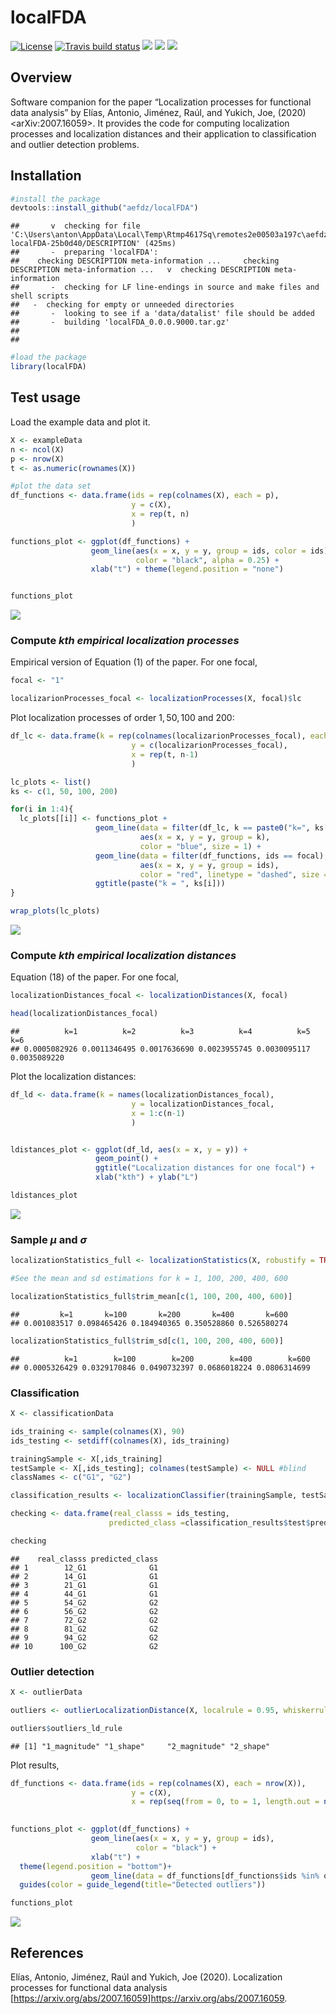 localFDA
========

<!-- badges: start -->

[![License](https://img.shields.io/badge/license-GPL%20v3-blue.svg)](https://www.gnu.org/licenses/gpl-3.0)
[![Travis build
status](https://travis-ci.com/aefdz/localFDA.svg?branch=master)](https://travis-ci.com/aefdz/localFDA)
[![](https://www.r-pkg.org/badges/version/localFDA?color=green)](https://cran.r-project.org/package=localFDA)
[![](http://cranlogs.r-pkg.org/badges/grand-total/localFDA?color=green)](https://cran.r-project.org/package=localFDA)
[![](http://cranlogs.r-pkg.org/badges/last-month/localFDA?color=green)](https://cran.r-project.org/package=localFDA)
<!-- badges: end -->

Overview
--------

Software companion for the paper “Localization processes for functional
data analysis” by Elías, Antonio, Jiménez, Raúl, and Yukich, Joe, (2020)
\<arXiv:2007.16059\>. It provides the code for computing localization
processes and localization distances and their application to
classification and outlier detection problems.

Installation
------------

``` r
#install the package
devtools::install_github("aefdz/localFDA")
```

    ##       v  checking for file 'C:\Users\anton\AppData\Local\Temp\Rtmp4617Sq\remotes2e00503a197c\aefdz-localFDA-25b0d40/DESCRIPTION' (425ms)
    ##       -  preparing 'localFDA':
    ##    checking DESCRIPTION meta-information ...     checking DESCRIPTION meta-information ...   v  checking DESCRIPTION meta-information
    ##       -  checking for LF line-endings in source and make files and shell scripts
    ##   -  checking for empty or unneeded directories
    ##       -  looking to see if a 'data/datalist' file should be added
    ##       -  building 'localFDA_0.0.0.9000.tar.gz'
    ##      
    ## 

``` r
#load the package
library(localFDA)
```

Test usage
----------

Load the example data and plot it.

``` r
X <- exampleData
n <- ncol(X)
p <- nrow(X)
t <- as.numeric(rownames(X))

#plot the data set
df_functions <- data.frame(ids = rep(colnames(X), each = p),
                           y = c(X),
                           x = rep(t, n)
                           )

functions_plot <- ggplot(df_functions) + 
                  geom_line(aes(x = x, y = y, group = ids, color = ids), 
                            color = "black", alpha = 0.25) + 
                  xlab("t") + theme(legend.position = "none")


functions_plot
```

![](README_files/figure-markdown_github/unnamed-chunk-3-1.png)

### Compute *kth empirical localization processes*

Empirical version of Equation (1) of the paper. For one focal,

``` r
focal <- "1"

localizarionProcesses_focal <- localizationProcesses(X, focal)$lc
```

Plot localization processes of order 1, 50, 100 and 200:

``` r
df_lc <- data.frame(k = rep(colnames(localizarionProcesses_focal), each = p),
                           y = c(localizarionProcesses_focal),
                           x = rep(t, n-1)
                           )

lc_plots <- list()
ks <- c(1, 50, 100, 200)

for(i in 1:4){
  lc_plots[[i]] <- functions_plot + 
                   geom_line(data = filter(df_lc, k == paste0("k=", ks[i])), 
                             aes(x = x, y = y, group = k), 
                             color = "blue", size = 1) +
                   geom_line(data = filter(df_functions, ids == focal), 
                             aes(x = x, y = y, group = ids), 
                             color = "red", linetype = "dashed", size = 1)+
                   ggtitle(paste("k = ", ks[i]))
}

wrap_plots(lc_plots)
```

![](README_files/figure-markdown_github/unnamed-chunk-5-1.png)

### Compute *kth empirical localization distances*

Equation (18) of the paper. For one focal,

``` r
localizationDistances_focal <- localizationDistances(X, focal)

head(localizationDistances_focal)
```

    ##          k=1          k=2          k=3          k=4          k=5          k=6 
    ## 0.0005082926 0.0011346495 0.0017636690 0.0023955745 0.0030095117 0.0035089220

Plot the localization distances:

``` r
df_ld <- data.frame(k = names(localizationDistances_focal),
                           y = localizationDistances_focal,
                           x = 1:c(n-1)
                           )


ldistances_plot <- ggplot(df_ld, aes(x = x, y = y)) + 
                   geom_point() + 
                   ggtitle("Localization distances for one focal") + 
                   xlab("kth") + ylab("L")

ldistances_plot
```

![](README_files/figure-markdown_github/unnamed-chunk-7-1.png)

### Sample *μ* and *σ*

``` r
localizationStatistics_full <- localizationStatistics(X, robustify = TRUE)

#See the mean and sd estimations for k = 1, 100, 200, 400, 600

localizationStatistics_full$trim_mean[c(1, 100, 200, 400, 600)]
```

    ##         k=1       k=100       k=200       k=400       k=600 
    ## 0.001083517 0.098465426 0.184940365 0.350528860 0.526580274

``` r
localizationStatistics_full$trim_sd[c(1, 100, 200, 400, 600)]
```

    ##          k=1        k=100        k=200        k=400        k=600 
    ## 0.0005326429 0.0329170846 0.0490732397 0.0686018224 0.0806314699

### Classification

``` r
X <- classificationData

ids_training <- sample(colnames(X), 90)
ids_testing <- setdiff(colnames(X), ids_training)

trainingSample <- X[,ids_training]
testSample <- X[,ids_testing]; colnames(testSample) <- NULL #blind 
classNames <- c("G1", "G2")

classification_results <- localizationClassifier(trainingSample, testSample, classNames, k_opt = 3)

checking <- data.frame(real_classs = ids_testing, 
                      predicted_class =classification_results$test$predicted_class)

checking
```

    ##    real_classs predicted_class
    ## 1        12_G1              G1
    ## 2        14_G1              G1
    ## 3        21_G1              G1
    ## 4        44_G1              G1
    ## 5        54_G2              G2
    ## 6        56_G2              G2
    ## 7        72_G2              G2
    ## 8        81_G2              G2
    ## 9        94_G2              G2
    ## 10      100_G2              G2

### Outlier detection

``` r
X <- outlierData

outliers <- outlierLocalizationDistance(X, localrule = 0.95, whiskerrule = 1.5)

outliers$outliers_ld_rule
```

    ## [1] "1_magnitude" "1_shape"     "2_magnitude" "2_shape"

Plot results,

``` r
df_functions <- data.frame(ids = rep(colnames(X), each = nrow(X)),
                           y = c(X),
                           x = rep(seq(from = 0, to = 1, length.out = nrow(X)), ncol(X)))
                           

functions_plot <- ggplot(df_functions) + 
                  geom_line(aes(x = x, y = y, group = ids), 
                            color = "black") + 
                  xlab("t") + 
  theme(legend.position = "bottom")+
                  geom_line(data = df_functions[df_functions$ids %in% outliers$outliers_ld_rule,], aes(x = x, y = y, group = ids, color = ids), size = 1) +
  guides(color = guide_legend(title="Detected outliers"))

functions_plot 
```

![](README_files/figure-markdown_github/unnamed-chunk-11-1.png)

References
----------

Elías, Antonio, Jiménez, Raúl and Yukich, Joe (2020). Localization
processes for functional data analysis
\[<a href="https://arxiv.org/abs/2007.16059" class="uri">https://arxiv.org/abs/2007.16059</a>\]<a href="https://arxiv.org/abs/2007.16059" class="uri">https://arxiv.org/abs/2007.16059</a>.
